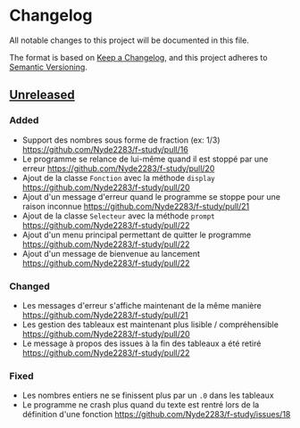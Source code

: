 # Changelog

All notable changes to this project will be documented in this file.

The format is based on [Keep a Changelog](https://keepachangelog.com/en/1.0.0/),
and this project adheres to [Semantic Versioning](https://semver.org/spec/v2.0.0.html).


## [Unreleased]

### Added

- Support des nombres sous forme de fraction (ex: 1/3) https://github.com/Nyde2283/f-study/pull/16
- Le programme se relance de lui-même quand il est stoppé par une erreur https://github.com/Nyde2283/f-study/pull/20
- Ajout de la classe `Fonction` avec la méthode `display` https://github.com/Nyde2283/f-study/pull/20
- Ajout d'un message d'erreur quand le programme se stoppe pour une raison inconnue https://github.com/Nyde2283/f-study/pull/21
- Ajout de la classe `Selecteur` avec la méthode `prompt` https://github.com/Nyde2283/f-study/pull/22
- Ajout d'un menu principal permettant de quitter le programme https://github.com/Nyde2283/f-study/pull/22
- Ajout d'un message de bienvenue au lancement https://github.com/Nyde2283/f-study/pull/22

### Changed

- Les messages d'erreur s'affiche maintenant de la même manière https://github.com/Nyde2283/f-study/pull/21
- Les gestion des tableaux est maintenant plus lisible / compréhensible https://github.com/Nyde2283/f-study/pull/20
- Le message à propos des issues à la fin des tableaux a été retiré https://github.com/Nyde2283/f-study/pull/22

### Fixed

- Les nombres entiers ne se finissent plus par un `.0` dans les tableaux
- Le programme ne crash plus quand du texte est rentré lors de la définition d'une fonction https://github.com/Nyde2283/f-study/issues/18

[Unreleased]: https://github.com/Nyde2283/f-study/compare/v0.1.0...dev

